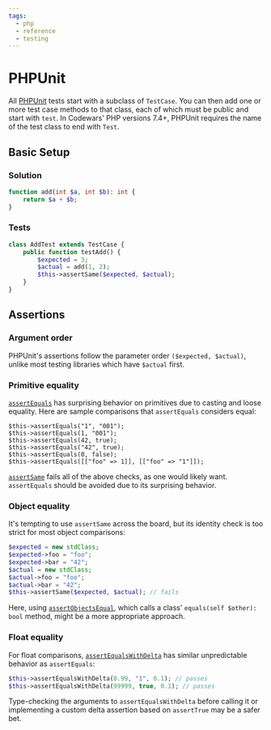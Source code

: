 ```yaml
---
tags:
  - php
  - reference
  - testing
---
```


# PHPUnit

All [PHPUnit](https://phpunit.readthedocs.io/) tests start with a subclass of `TestCase`. You can then add one or more test case methods to that class, each of which must be public and start with `test`. In Codewars' PHP versions 7.4+, PHPUnit requires the name of the test class to end with `Test`.

## Basic Setup

### Solution

```php
function add(int $a, int $b): int {
    return $a + $b;
}
```

### Tests

```php
class AddTest extends TestCase {
    public function testAdd() {
        $expected = 3;
        $actual = add(1, 2);
        $this->assertSame($expected, $actual);
    }
}
```

## Assertions

### Argument order

PHPUnit's assertions follow the parameter order `($expected, $actual)`, unlike most testing libraries which have `$actual` first.

### Primitive equality

[`assertEquals`](https://phpunit.readthedocs.io/en/9.5/assertions.html#assertequals) has surprising behavior on primitives due to casting and loose equality. Here are sample comparisons that `assertEquals` considers equal:

```
$this->assertEquals("1", "001");
$this->assertEquals(1, "001");
$this->assertEquals(42, true);
$this->assertEquals("42", true);
$this->assertEquals(0, false);
$this->assertEquals([["foo" => 1]], [["foo" => "1"]]);
```

[`assertSame`](https://phpunit.readthedocs.io/en/9.5/assertions.html#assertsame) fails all of the above checks, as one would likely want. `assertEquals` should be avoided due to its surprising behavior.

### Object equality

It's tempting to use `assertSame` across the board, but its identity check is too strict for most object comparisons:

```php
$expected = new stdClass;
$expected->foo = "foo";
$expected->bar = "42";
$actual = new stdClass;
$actual->foo = "foo";
$actual->bar = "42";
$this->assertSame($expected, $actual); // fails
```

Here, using [`assertObjectsEqual`](https://phpunit.readthedocs.io/en/9.5/assertions.html#assertobjectequals), which calls a class' `equals(self $other): bool` method, might be a more appropriate approach.

### Float equality

For float comparisons, [`assertEqualsWithDelta`](https://phpunit.readthedocs.io/en/9.5/assertions.html#assertequalswithdelta) has similar unpredictable behavior as `assertEquals`:

```php
$this->assertEqualsWithDelta(0.99, "1", 0.1); // passes
$this->assertEqualsWithDelta(99999, true, 0.1); // passes
```

Type-checking the arguments to `assertEqualsWithDelta` before calling it or implementing a custom delta assertion based on `assertTrue` may be a safer bet.


<!--
TODO: Finish this reference
TODO: Add tutorial and link to it
TODO: Add any recipes and link to them
-->
